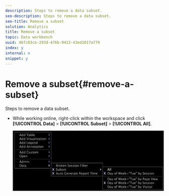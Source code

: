 ```yaml
---
description: Steps to remove a data subset.
seo-description: Steps to remove a data subset.
seo-title: Remove a subset
solution: Analytics
title: Remove a subset
topic: Data workbench
uuid: 46fc03ce-293d-476b-9413-43ed2017a779
index: y
internal: n
snippet: y
---
```


# Remove a subset{#remove-a-subset}

Steps to remove a data subset.

* While working online, right-click within the workspace and click **[!UICONTROL Data]** > **[!UICONTROL Subset]** > **[!UICONTROL All]**.

  ![](assets/mnu_Subset_All.png)

